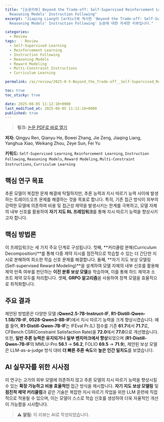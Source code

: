 ```yaml
---
title: "[논문리뷰] Beyond the Trade-off: Self-Supervised Reinforcement Learning for
  Reasoning Models' Instruction Following"
excerpt: "Jiaqing Liang이 [arXiv]에 게시한 'Beyond the Trade-off: Self-Supervised Reinforcement Learning for
  Reasoning Models' Instruction Following' 논문에 대한 자세한 리뷰입니다."

categories:
  - Review
tags:  - Review
  - Self-Supervised Learning
  - Reinforcement Learning
  - Instruction Following
  - Reasoning Models
  - Reward Modeling
  - Multi-Constraint Instructions
  - Curriculum Learning

permalink: /ai/review/2025-8-5-Beyond_the_Trade-off__Self-Supervised_Reinforcement_Learning_for __Reasoning_Models'_Instruction_Following/

toc: true
toc_sticky: true

date: 2025-08-05 11:12:10+0900
last_modified_at: 2025-08-05 11:12:10+0900
published: true
---
```

> **링크:** [논문 PDF로 바로 열기](https://arxiv.org/abs/2508.02150)

**저자:** Qingyu Ren, Qianyu He, Bowei Zhang, Jie Zeng, Jiaqing Liang, Yanghua Xiao, Weikang Zhou, Zeye Sun, Fei Yu

**키워드:** `Self-Supervised Learning`, `Reinforcement Learning`, `Instruction Following`, `Reasoning Models`, `Reward Modeling`, `Multi-Constraint Instructions`, `Curriculum Learning`

## 핵심 연구 목표
추론 모델이 복잡한 문제 해결에 탁월하지만, 추론 능력과 지시 따르기 능력 사이에 발생하는 트레이드오프 문제를 해결하는 것을 목표로 합니다. 특히, 기존 접근 방식이 외부의 강력한 모델에 의존하여 비용 및 접근성 제약을 발생시키는 한계를 극복하고, 모델 자체의 내부 신호를 활용하여 **자기 지도 RL 프레임워크**를 통해 지시 따르기 능력을 향상시키고자 합니다.

## 핵심 방법론
이 프레임워크는 세 가지 주요 단계로 구성됩니다. 첫째, **커리큘럼 분해(Curriculum Decomposition)**를 통해 다중 제약 지시를 점진적으로 학습할 수 있는 더 간단한 지시로 분해하여 희소한 학습 신호 문제를 해결합니다. 둘째, **자기 지도 보상 모델링(Self-supervised Reward Modeling)**을 설계하여 모델 자체의 내부 신호를 활용해 제약 만족 여부를 판단하는 **이진 분류 보상 모델**을 학습하며, 이를 통해 하드 제약과 소프트 제약 모두를 처리합니다. 셋째, **GRPO 알고리즘**을 사용하여 정책 모델을 효율적으로 최적화합니다.

## 주요 결과
제안된 방법론은 다양한 모델 (**Qwen2.5-7B-Instruct-IF**, **R1-Distill-Qwen-1.5B/7B-IF**, **0528-Qwen3-8B-IF**)에서 지시 따르기 능력을 크게 향상시켰습니다. 예를 들어, **R1-Distill-Qwen-7B-IF**는 IFEval Pr.(L) 점수를 기존 **61.7**에서 **71.7**로, CFBench CSR(Constraint Satisfaction Rate)을 **72.0**에서 **77.0**으로 개선했습니다. 또한, **일반 추론 능력은 유지되거나 일부 벤치마크에서 향상**되었으며 (**R1-Distill-Qwen-7B-IF**의 MMLU-Pro **56.1** → **56.2**, FOLIO **69.5** → **71.9**), 제안된 보상 모델은 LLM-as-a-judge 방식 대비 **더 빠른 추론 속도**와 **높은 인간 일치도**를 보였습니다.

## AI 실무자를 위한 시사점
이 연구는 고가의 외부 모델에 의존하지 않고 추론 모델의 지시 따르기 능력을 향상시킬 수 있는 **확장 가능하고 비용 효율적인** 접근 방식을 제시합니다. **자기 지도 보상 모델링** 및 **점진적 제약 커리큘럼**과 같은 기술은 복잡한 지시 따르기 작업을 위한 LLM 훈련에 직접적으로 적용될 수 있으며, 이는 모델이 스스로 학습 신호를 생성하여 더욱 자율적인 개선이 가능함을 시사합니다.

> ⚠️ **알림:** 이 리뷰는 AI로 작성되었습니다.